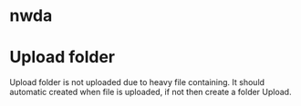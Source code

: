 # nwda

# Upload folder
  Upload folder is not uploaded due to heavy file containing.
  It should automatic created when file is uploaded, if not then create a folder Upload.
  
